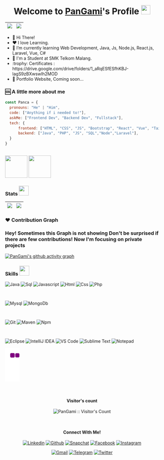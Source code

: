 <p align="center">
  <h1 align="center">Welcome to <a href="https://github.com/PanGami">PanGami</a>'s Profile <img src="https://raw.githubusercontent.com/MartinHeinz/MartinHeinz/master/wave.gif" width="30" height="30"></h1>
</p>

<img src="https://media1.giphy.com/media/dNgK7Ws7y176U/giphy.gif?cid=ecf05e47hmmqmt32lu0utxe73qhoakav8eet4bkysuedy52m&rid=giphy.gif&ct=g" width = 490px>|<img src="https://readme-typing-svg.herokuapp.com?&font=IBM+Plex+Sans&color=%2313A9F7&size=25&lines=Hello+There+!;Welcome+to+my+GitHub+Profile!;I'm+a+Student"/>
|---|---|

<ul>
  <li>👋 Hi There!</li>
  <li>❤️ I love Learning.</li>
  <li>🌱 I’m currently learning Web Development, Java, Js, Node.js, React.js, Laravel, Vue, C#</li>
  <li>💼 I'm a Student at SMK Telkom Malang.</li>
  <li>:trophy: Certificates : https://drive.google.com/drive/folders/1_aRqESfESfhKBJ-lagS9zBXwswIh2MOD</li>
  <li>🧐 Portfolio Website, Coming soon...</li>
</ul>

### 🆒 A little more about me
```javascript
const Panca = {
  pronouns: "He" | "Him",
  code: ["Anything if i needed to!"],
  askMe: ["Frontend Dev", "Backend Dev", "Fullstack"],
  tech: {
      frontend: ["HTML", "CSS", "JS", "Bootstrap", "React", "Vue", "Tailwind"],
      backend: ["Java", "PHP", "JS", "SQL","Node","Laravel"],
  }
}
```

<br><img src="https://user-images.githubusercontent.com/65394405/145529099-3a110204-2e26-4150-934d-abcc4179df8c.png" width="73" height="73">
<img src="https://user-images.githubusercontent.com/65394405/209057718-4cd8d518-2bcf-49d6-957b-fc1731d95eee.png" width="73" height="73">

### Stats <img src="https://media1.giphy.com/media/lOfpvYQoiJW03vpJhP/giphy.gif?cid=ecf05e47v0jjnwtk5px6cb5q6tbvbi8v246qnhnar0kwk88z&rid=giphy.gif&ct=g" width="32" height="32">

<img src="https://github-readme-stats.vercel.app/api?username=PanGami&theme=react&show_icons=true)">|<img src="https://github-readme-streak-stats.herokuapp.com/?user=PanGami&theme=react"/>
|---|---|

### ♥️ Contribution Graph 
### Hey! Sometimes this Graph is not showing Don't be surprised if there are few contributions! Now I'm focusing on private projects
[![PanGami's github activity graph](https://activity-graph.herokuapp.com/graph?username=PanGami&theme=github)](https://github.com/ashutosh00710/github-readme-activity-graph)

### Skills <img src = "https://media2.giphy.com/media/QssGEmpkyEOhBCb7e1/giphy.gif?cid=ecf05e47a0n3gi1bfqntqmob8g9aid1oyj2wr3ds3mg700bl&rid=giphy.gif" width="32" height="32">

![Java](http://img.shields.io/badge/-Java-e8892f?style=flat-square&logo=java&logoColor=white)
![Sql](http://img.shields.io/badge/-Sql-00758f?style=flat-square&logo=Mysql&logoColor=white)
![Javascript](http://img.shields.io/badge/-Javascript-fcd400?style=flat-square&logo=javascript&logoColor=black)
![Html](http://img.shields.io/badge/-Html-e24c27?style=flat-square&logo=html5&logoColor=white)
![Css](http://img.shields.io/badge/-Css-2a65f1?style=flat-square&logo=css3&logoColor=white)
![Php](http://img.shields.io/badge/-Php-767bb3?style=flat-square&logo=php&logoColor=white)

<br>

![Mysql](http://img.shields.io/badge/-Mysql-white?style=flat-square&logo=mysql)
![MongoDb](http://img.shields.io/badge/-MongoDb-white?style=flat-square&logo=mongodb)

<br>

![Git](http://img.shields.io/badge/-Git-white?style=flat-square&logo=git)
![Maven](http://img.shields.io/badge/-Maven-white?style=flat-square&logo=apachemaven&logoColor=bc2043)
![Npm](http://img.shields.io/badge/-Npm-white?style=flat-square&logo=npm&logoColor=white)

<br>

![Eclipse](http://img.shields.io/badge/-Eclipse-41347e?style=flat-square&logo=eclipse&logoColor=white)
![IntelliJ IDEA](http://img.shields.io/badge/-IntelliJ%20IDEA-black?style=flat-square&logo=intellijidea&logoColor=white)
![VS Code](http://img.shields.io/badge/-VS%20Code-black?style=flat-square&logo=visualstudiocode&logoColor=3aa7f2)
![Sublime Text](http://img.shields.io/badge/-Sublime%20Text-484848?style=flat-square&logo=sublimetext)
![Notepad](https://img.shields.io/badge/Notepad++-90E59A.svg?logo=notepad%2B%2B&logoColor=black)

![snake gif](https://github.com/PanGami/PanGami/blob/output/github-contribution-grid-snake.gif)

<br>

<h4 align="center">Visitor's count</h4>
<p align="center"><img src="https://profile-counter.glitch.me/{PanGami}/count.svg" alt="PanGami :: Visitor's Count" /></p>
<br/>


<h4 align="center">Connect With Me!</h4>
<p align="center">
  <a href="https://www.linkedin.com/in/panca-nugraha-wicaksana-81a365233/"><img alt="Linkedin" title="Panca's Linkedin" src="https://img.shields.io/badge/LinkedIn-0077B5?style=for-the-badge&logo=linkedin&logoColor=white"></a>
  <a href="https://github.com/PanGami"><img alt="Github" title="PanGami's Github" src="https://img.shields.io/badge/GitHub-100000?style=for-the-badge&logo=github&logoColor=white"></a>
  <a href="https://www.snapchat.com/add/"><img alt="Snapchat" title="Coming Soon SC" src="https://img.shields.io/badge/Snapchat-FFFC00?style=for-the-badge&logo=snapchat&logoColor=white"></a>
  <a href="https://facebook.com/PanGamiDev"><img alt="Facebook" title="Panca's FB" src="https://img.shields.io/badge/Facebook-1877F2?style=for-the-badge&logo=facebook&logoColor=white"></a>
  <a href="https://www.instagram.com/whatever_pan/"><img alt="Instagram" title="Pan's Instagram" src="https://img.shields.io/badge/Instagram-E4405F?style=for-the-badge&logo=instagram&logoColor=white"></a>
 </p>
 <p align="center">
  <a href="pancanugrahawicaksana@gmail.com"><img alt="Gmail" title="PanGami Gmail" src="https://img.shields.io/badge/Gmail-D14836?style=for-the-badge&logo=gmail&logoColor=white"></a>
  <a href="https://t.me/"><img alt="Telegram" title="Pan's Telegram - Coming soon" src="https://img.shields.io/badge/Telegram-2CA5E0?style=for-the-badge&logo=telegram&logoColor=white"></a> 
<a href="http://twitter.com/ "><img alt="Twitter" title="Pan's Twitter - Coming soon" src="https://img.shields.io/badge/Twitter-1DA1F2?style=for-the-badge&logo=twitter&logoColor=white"></a>
</p>
